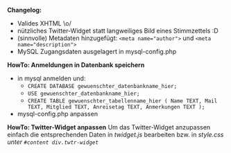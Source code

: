 **Changelog:**
* Valides XHTML \o/
* nützliches Twitter-Widget statt langweiliges Bild eines Stimmzettels :D
* (sinnvolle) Metadaten hinzugefügt: `<meta name="author">` und `<meta name="description">`
* MySQL Zugangsdaten ausgelagert in mysql-config.php
  
**HowTo: Anmeldungen in Datenbank speichern**
* in mysql anmelden und:
	* `CREATE DATABASE gewuenschter_datenbankname_hier;`  
	* `USE gewuenschter_datenbankname_hier;`  
	* `CREATE TABLE gewuenschter_tabellenname_hier ( Name TEXT, Mail TEXT, Mitglied TEXT, Anreisetag TEXT, Anmerkungen TEXT );`  
* mysql-config.php anpassen  
  
**HowTo: Twitter-Widget anpassen**
Um das Twitter-Widget anzupassen einfach die entsprechenden Daten in *twidget.js* bearbeiten bzw. in *style.css unter `#content div.twtr-widget`*